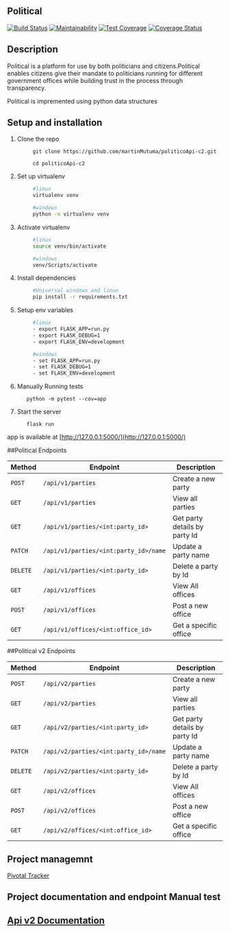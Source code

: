 ## Political 
[![Build Status](https://travis-ci.org/martinMutuma/politicoApi-c2.svg?branch=develop)](https://travis-ci.org/martinMutuma/politicoApi-c2)
[![Maintainability](https://api.codeclimate.com/v1/badges/b9d93f75e153d157012e/maintainability)](https://codeclimate.com/github/martinMutuma/politicoApi-c2/maintainability)
[![Test Coverage](https://api.codeclimate.com/v1/badges/b9d93f75e153d157012e/test_coverage)](https://codeclimate.com/github/martinMutuma/politicoApi-c2/test_coverage)
[![Coverage Status](https://coveralls.io/repos/github/martinMutuma/politicoApi-c2/badge.svg?branch=develop)](https://coveralls.io/github/martinMutuma/politicoApi-c2?branch=develop)

## Description
Political is a platform for use by both  politicians and citizens.Political enables citizens give their mandate to politicians running for different government offices
while building trust in the process through transparency.

Political is impremented  using python data structures

## Setup and installation
1. Clone the repo
   ```git
        git clone https://github.com/martinMutuma/politicoApi-c2.git

        cd politicoApi-c2
   ```

2. Set up virtualenv

        
   ```bash
        #linux
        virtualenv venv
   ```
    
   ```bash
        #windows
        python -m virtualenv venv
   `````

3. Activate virtualenv

        
   ```bash
        #linux
        source venv/bin/activate
   ```
  
   ```bash
        #windows
        venv/Scripts/activate
   ```
4. Install dependencies

   ```bash
        #Universal windows and linux
        pip install -r requirements.txt
   ```

5. Setup env variables
   ```bash  
        #linux
        - export FLASK_APP=run.py
        - export FLASK_DEBUG=1
        - export FLASK_ENV=development
   ```
   ```bash  
        #windows
        - set FLASK_APP=run.py
        - set FLASK_DEBUG=1
        - set FLASK_ENV=development
   ```
6. Manually Running tests
      ```
         python -m pytest --cov=app
      ```
7. Start the server
      ```
         flask run
      ```

app is available at [http://127.0.0.1:5000/](http://127.0.0.1:5000/)

##Political Endpoints

| Method   | Endpoint                             | Description                                 |
| -------- | ------------------------------------ | -------------------------------------       |
| `POST`   | `/api/v1/parties`                    | Create a new party                          |
| `GET`    | `/api/v1/parties`                    | View all parties                            |
| `GET`    | `/api/v1/parties/<int:party_id>`      | Get party details by party Id               |
| `PATCH`  | `/api/v1/parties/<int:party_id>/name` | Update a party  name                        |
| `DELETE` | `/api/v1/parties/<int:party_id>`      | Delete a party by Id                        |
| `GET`    | `/api/v1/offices`                    | View All offices                            |
| `POST`   | `/api/v1/offices`                    | Post a new office                           |
| `GET`    | `/api/v1/offices/<int:office_id>`    | Get a specific office                       |

##Political v2 Endpoints

| Method   | Endpoint                             | Description                                 |
| -------- | ------------------------------------ | -------------------------------------       |
| `POST`   | `/api/v2/parties`                    | Create a new party                          |
| `GET`    | `/api/v2/parties`                    | View all parties                            |
| `GET`    | `/api/v2/parties/<int:party_id>`      | Get party details by party Id               |
| `PATCH`  | `/api/v2/parties/<int:party_id>/name` | Update a party  name                        |
| `DELETE` | `/api/v2/parties/<int:party_id>`      | Delete a party by Id                        |
| `GET`    | `/api/v2/offices`                    | View All offices                            |
| `POST`   | `/api/v2/offices`                    | Post a new office                           |
| `GET`    | `/api/v2/offices/<int:office_id>`    | Get a specific office                       |

## Project managemnt 
[Pivotal Tracker](https://www.pivotaltracker.com/n/projects/2241695)

## Project documentation and endpoint Manual test

## [Api v2 Documentation](https://political.docs.apiary.io/)